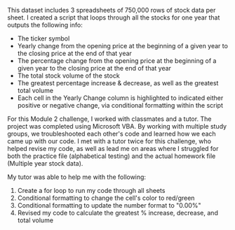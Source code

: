This dataset includes 3 spreadsheets of 750,000 rows of stock data per sheet. I created a script that loops through all the stocks for one year that outputs the following info: 
- The ticker symbol
- Yearly change from the opening price at the beginning of a given year to the closing price at the end of that year
- The percentage change from the opening price at the beginning of a given year to the closing price at the end of that year
- The total stock volume of the stock
- The greatest percentage increase & decrease, as well as the greatest total volume
- Each cell in the Yearly Change column is highlighted to indicated either positive or negative change, via conditional formatting within the script 

For this Module 2 challenge, I worked with classmates and a tutor. The project was completed using Microsoft VBA. By working with multiple study groups, we troubleshooted each other's code and learned how we each came up with our code. I met with a tutor twice for this challenge, who helped revise my code, as well as lead me on areas where I struggled for both the practice file (alphabetical testing) and the actual homework file (Multiple year stock data). 

My tutor was able to help me with the following: 
1. Create a for loop to run my code through all sheets 
2. Conditional formatting to change the cell's color to red/green 
3. Conditional formatting to update the number format to "0.00%" 
4. Revised my code to calculate the greatest % increase, decrease, and total volume 
